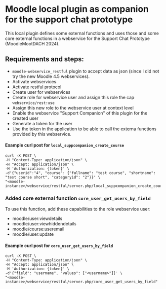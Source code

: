 # Moodle local plugin as companion for the support chat prototype

This local plugin defines some external functions and uses those and some core external functions in a webservice for the Support Chat Prototype (MoodleMootDACH 2024).

## Requirements and steps:

* `moodle-webservice_restful` plugin to accept data as json (since I did not try the new Moodle 4.5 webservices).
* Activate webservices
* Activate restful protocol
* Create user for webservices
* Create role for webservice user and assign this role the cap `webservice/rest:use`
* Assign this new role to the webservice user at context level
* Enable the webservice "Support Companion" of this plugin for the created user
* Generate a token for the user
* Use the token in the application to be able to call the externa functions provided by this webservice.

#### Example curl post for `local_suppcompanion_create_course`

```
curl -X POST \
-H "Content-Type: application/json" \
-H "Accept: application/json" \
-H 'Authorization: {token}' \
-d'{"userid":"4", "course": {"fullname": "test course", "shortname": "test course short", "categoryid": "2"}}' \
"<moodle-instance>/webservice/restful/server.php/local_suppcompanion_create_course"
```

### Added core external function `core_user_get_users_by_field`

To use this function, add these capabilities to the role webservice user:
* moodle/user:viewdetails
* moodle/user:viewhiddendetails
* moodle/course:useremail
* moodle/user:update

#### Example curl post for `core_user_get_users_by_field`

```
curl -X POST \
-H "Content-Type: application/json" \
-H "Accept: application/json" \
-H 'Authorization: {token}' \
-d'{"field": "username", "values": ["<username>"]}' \
"<moodle-instance>/webservice/restful/server.php/core_user_get_users_by_field"
```